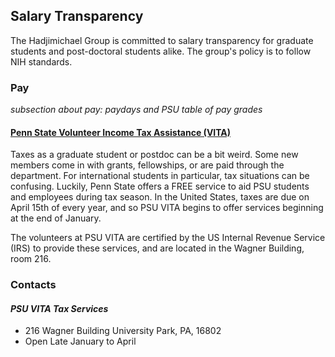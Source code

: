 ## Salary Transparency

The Hadjimichael Group is committed to salary transparency for graduate students and post-doctoral students alike. The group's policy is to follow NIH standards.

### Pay

*subsection about pay: paydays and PSU table of pay grades*

#### [Penn State Volunteer Income Tax Assistance (VITA)](http://www.psuvita.org)

Taxes as a graduate student or postdoc can be a bit weird. Some new members come in with grants, fellowships, or are paid through the department. For international students in particular, tax situations can be confusing. Luckily, Penn State offers a FREE service to aid PSU students and employees during tax season. In the United States, taxes are due on April 15th of every year, and so PSU VITA begins to offer services beginning at the end of January.

The volunteers at PSU VITA are certified by the US Internal Revenue Service (IRS) to provide these services, and are located in the Wagner Building, room 216.

### Contacts

#### *PSU VITA Tax Services*

-   216 Wagner Building University Park, PA, 16802
-   Open Late January to April